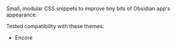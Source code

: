 Small, modular CSS snippets to improve tiny bits of Obsidian app's appearance.

Tested compatibility with these themes:
- Encore
